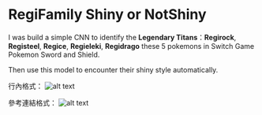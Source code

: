 # RegiFamily Shiny or NotShiny
I was build a simple CNN to identify the **Legendary Titans**：**Regirock**, **Registeel**, **Regice**, **Regieleki**,  **Regidrago** these 5 pokemons  in Switch Game Pokemon Sword and Shield.

Then use this model to encounter their shiny style automatically.

行內格式：
![alt text](https://raw.githubusercontent.com/ahoucbvtw/RegiFamily_shiny/master/Picture/Result_377.jpg "Logo 標題文字範例一")

參考連結格式：
![alt text][logo]

[logo]: https://raw.githubusercontent.com/ahoucbvtw/RegiFamily_shiny/master/Picture/Result_377_NotShiny_morning0.jpg "Logo 標題文字範例二"